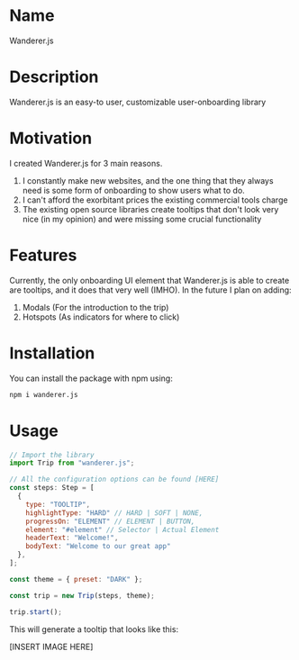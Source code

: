 # Name

Wanderer.js

# Description

Wanderer.js is an easy-to user, customizable user-onboarding library

# Motivation

I created Wanderer.js for 3 main reasons.

1. I constantly make new websites, and the one thing that they always need is some form of onboarding to show users what to do.
2. I can't afford the exorbitant prices the existing commercial tools charge
3. The existing open source libraries create tooltips that don't look very nice (in my opinion) and were missing some crucial functionality

# Features

Currently, the only onboarding UI element that Wanderer.js is able to create are tooltips, and it does that very well (IMHO). In the future I plan on adding:

1. Modals (For the introduction to the trip)
2. Hotspots (As indicators for where to click)

# Installation

You can install the package with npm using:

```bash
npm i wanderer.js
```

# Usage

```javascript
// Import the library
import Trip from "wanderer.js";

// All the configuration options can be found [HERE]
const steps: Step = [
  {
    type: "TOOLTIP",
    highlightType: "HARD" // HARD | SOFT | NONE,
    progressOn: "ELEMENT" // ELEMENT | BUTTON,
    element: "#element" // Selector | Actual Element
    headerText: "Welcome!",
    bodyText: "Welcome to our great app"
  },
];

const theme = { preset: "DARK" };

const trip = new Trip(steps, theme);

trip.start();
```

This will generate a tooltip that looks like this:

[INSERT IMAGE HERE]
